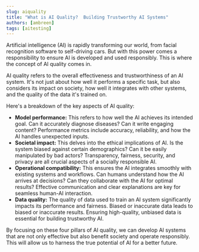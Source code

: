 ```yaml
---
slug: aiquality
title: "What is AI Quality?  Building Trustworthy AI Systems"
authors: [ambreen]
tags: [aitesting]
---
```


Artificial intelligence (AI) is rapidly transforming our world, from facial recognition software to self-driving cars. But with this power comes a responsibility to ensure AI is developed and used responsibly. This is where the concept of AI quality comes in.

AI quality refers to the overall effectiveness and trustworthiness of an AI system. It's not just about how well it performs a specific task, but also considers its impact on society, how well it integrates with other systems, and the quality of the data it's trained on.

Here's a breakdown of the key aspects of AI quality:

* **Model performance:** This refers to how well the AI achieves its intended goal. Can it accurately diagnose diseases?  Can it write engaging content? Performance metrics include accuracy, reliability, and how the AI handles unexpected inputs.
* **Societal impact:** This delves into the ethical implications of AI.  Is the system biased against certain demographics?  Can it be easily manipulated by bad actors?  Transparency, fairness, security, and privacy are all crucial aspects of a socially responsible AI.
* **Operational compatibility:** This ensures the AI integrates smoothly with existing systems and workflows.  Can humans understand how the AI arrives at decisions?  Can they collaborate with the AI for optimal results? Effective communication and clear explanations are key for seamless human-AI interaction.
* **Data quality:** The quality of data used to train an AI system significantly impacts its performance and fairness.  Biased or inaccurate data leads to biased or inaccurate results.  Ensuring high-quality, unbiased data is essential for building trustworthy AI.

By focusing on these four pillars of AI quality, we can develop AI systems that are not only effective but also benefit society and operate responsibly.  This will allow us to harness the true potential of AI for a better future. 

